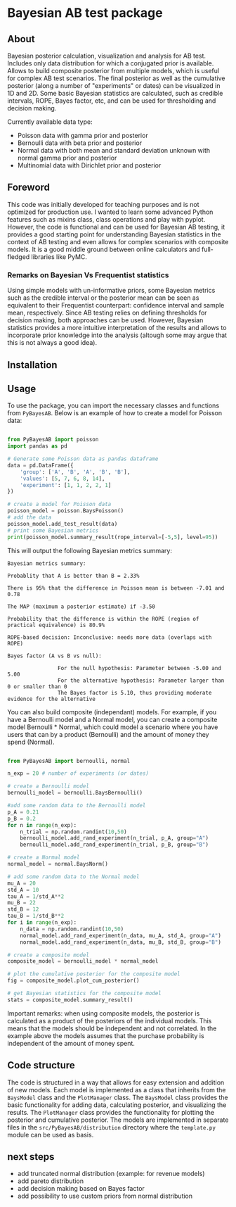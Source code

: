 # Bayesian AB test package

## About

Bayesian posterior calculation, visualization and analysis for AB test. Includes only data distribution for which a conjugated prior is available.
Allows to build composite posterior from multiple models, which is useful for complex AB test scenarios.
The final posterior as well as the cumulative posterior (along a  number of "experiments" or dates) can be visualized in 1D and 2D.
Some basic Bayesian statistics are calculated, such as credible intervals, ROPE, Bayes factor, etc, and can be used for thresholding and decision making.

Currently available data type:
- Poisson data with gamma prior and posterior
- Bernoulli data with beta prior and posterior
- Normal data with both mean and standard deviation unknown with normal gamma prior and posterior
- Multinomial data with Dirichlet prior and posterior

## Foreword

This code was initially developed for teaching purposes and is not optimized for production use. I wanted to learn some advanced Python features such as mixins class, class operations and play with pyplot. However, the code is functional and can be used for Bayesian AB testing, it provides a good starting point for understanding Bayesian statistics in the context of AB testing and even allows for complex scenarios with composite models. It is a good middle ground between online calculators and full-fledged libraries like PyMC. 

### Remarks on Bayesian Vs Frequentist statistics
Using simple models with un-informative priors, some Bayesian metrics such as the credible interval or the posterior mean can be seen as equivalent to their Frequentist counterpart: confidence interval and sample mean, respectively. 
Since AB testing relies on defining thresholds for decision making, both approaches can be used. However, Bayesian statistics provides a more intuitive interpretation of the results and allows to  incorporate prior knowledge into the analysis (altough some may argue that this is not always a good idea). 

## Installation

## Usage

To use the package, you can import the necessary classes and functions from `PyBayesAB`. Below is an example of how to create a model for Poisson data:

```python

from PyBayesAB import poisson
import pandas as pd

# Generate some Poisson data as pandas dataframe
data = pd.DataFrame({
    'group': ['A', 'B', 'A', 'B', 'B'],
    'values': [5, 7, 6, 8, 14],
    'experiment': [1, 1, 2, 2, 1]
})  

# create a model for Poisson data   
poisson_model = poisson.BaysPoisson()
# add the data
poisson_model.add_test_result(data)
# print some Bayesian metrics
print(poisson_model.summary_result(rope_interval=[-5,5], level=95))
```
 This will output the following Bayesian metrics summary:
```        
Bayesian metrics summary: 

Probablity that A is better than B = 2.33% 

There is 95% that the difference in Poisson mean is between -7.01 and 0.78 

The MAP (maximum a posterior estimate) if -3.50 

Probability that the difference is within the ROPE (region of practical equivalence) is 80.9% 

ROPE-based decision: Inconclusive: needs more data (overlaps with ROPE)  

Bayes factor (A vs B vs null): 

                For the null hypothesis: Parameter between -5.00 and 5.00
                For the alternative hypothesis: Parameter larger than 0 or smaller than 0
                The Bayes factor is 5.10, thus providing moderate evidence for the alternative
```

You can also build composite (independant) models. 
For example, if you have a Bernoulli model and a Normal model, you can create a composite model Bernoulli * Normal, which could model  a scenario where you have users that can by a product (Bernoulli) and the amount of money they spend (Normal). 

```python

from PyBayesAB import bernoulli, normal

n_exp = 20 # number of experiments (or dates)

# create a Bernoulli model
bernoulli_model = bernoulli.BaysBernoulli()

#add some random data to the Bernoulli model
p_A = 0.21
p_B = 0.2
for n in range(n_exp):
    n_trial = np.random.randint(10,50)
    bernoulli_model.add_rand_experiment(n_trial, p_A, group="A")
    bernoulli_model.add_rand_experiment(n_trial, p_B, group="B")

# create a Normal model
normal_model = normal.BaysNorm()

# add some random data to the Normal model
mu_A = 20
std_A = 10
tau_A = 1/std_A**2 
mu_B = 22
std_B = 12
tau_B = 1/std_B**2
for i in range(n_exp):
    n_data = np.random.randint(10,50)
    normal_model.add_rand_experiment(n_data, mu_A, std_A, group="A")
    normal_model.add_rand_experiment(n_data, mu_B, std_B, group="B")

# create a composite model
composite_model = bernoulli_model * normal_model

# plot the cumulative posterior for the composite model
fig = composite_model.plot_cum_posterior()

# get Bayesian statistics for the composite model
stats = composite_model.summary_result()

```

Important remarks: when using composite models, the posterior is calculated as a product of the posteriors of the individual models. This means that the models should be independent and not correlated. In the example above the models assumes that the purchase probability is independent of the amount of money spent.

## Code structure
The code is structured in a way that allows for easy extension and addition of new models. Each model is implemented as a class that inherits from the `BaysModel` class and the `PlotManager` class. The `BaysModel` class provides the basic functionality for adding data, calculating posterior, and visualizing the results. The `PlotManager` class provides the functionality for plotting the posterior and cumulative posterior. The models are implemented in separate files in the `src/PyBayesAB/distribution` directory where the `template.py` module can be used as basis.

## next steps
- add truncated normal distribution (example: for revenue models)
- add pareto distribution
- add decision making based on Bayes factor
- add possibility to use custom priors from normal distribution